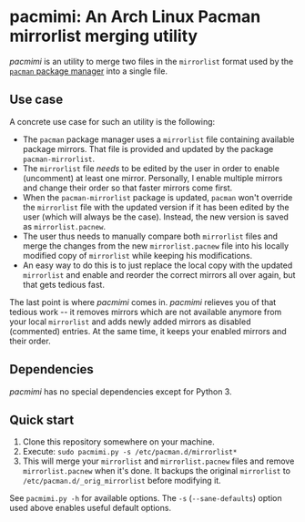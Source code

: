 # pacmimi: An Arch Linux Pacman mirrorlist merging utility

_pacmimi_ is an utility to merge two files in the `mirrorlist` format
used by the [`pacman` package manager](https://www.archlinux.org/pacman/)
into a single file.

## Use case

A concrete use case for such an utility is the following:

- The `pacman` package manager uses a `mirrorlist` file containing
  available package mirrors. That file is provided and updated by the
  package `pacman-mirrorlist`.
- The `mirrorlist` file _needs_ to be edited by the user in order
  to enable (uncomment) at least one mirror. Personally, I enable
  multiple mirrors and change their order so that faster mirrors come
  first.
- When the `pacman-mirrorlist` package is updated, `pacman` won't override
  the `mirrorlist` file with the updated version if it has been edited
  by the user (which will always be the case). Instead, the new version
  is saved as `mirrorlist.pacnew`.
- The user thus needs to manually compare both `mirrorlist` files and merge
  the changes from the new `mirrorlist.pacnew` file into his locally modified
  copy of `mirrorlist` while keeping his modifications.
- An easy way to do this is to just replace the local copy with the updated
  `mirrorlist` and enable and reorder the correct mirrors all over again, but
  that gets tedious fast.

The last point is where _pacmimi_ comes in. _pacmimi_ relieves you of that
tedious work -- it removes mirrors which are not available anymore from your
local `mirrorlist` and adds newly added mirrors as disabled (commented)
entries. At the same time, it keeps your enabled mirrors and their order.

## Dependencies
_pacmimi_ has no special dependencies except for Python 3.

## Quick start

1. Clone this repository somewhere on your machine.
2. Execute: `sudo pacmimi.py -s /etc/pacman.d/mirrorlist*`
3. This will merge your `mirrorlist` and `mirrorlist.pacnew` files and remove
   `mirrorlist.pacnew` when it's done. It backups the original `mirrorlist` to
   `/etc/pacman.d/_orig_mirrorlist` before modifying it.

See `pacmimi.py -h` for available options. The `-s` (`--sane-defaults`) option used
above enables useful default options.
